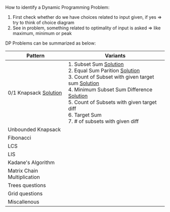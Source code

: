 How to identify a Dynamic Programming Problem:

1. First check whether do we have choices related to input given, if yes => try to think of choice diagram
2. See in problem, something related to optimality of input is asked => like maximum, minimum or peak

DP Problems can be summarized as below:


| Pattern | Variants |
| - | - |
| 0/1 Knapsack [Solution](https://github.com/pranjalsaxena10/DSA-problems-solutions/blob/dynamic-programming/Dynamic-Programming/0-1_Knapsack/Solution.java) | 1. Subset Sum [Solution](https://github.com/pranjalsaxena10/DSA-problems-solutions/blob/dynamic-programming/Dynamic-Programming/Subset-sum-and-equal-sum-partition/Solution.java)<br>2. Equal Sum Parition [Solution](https://github.com/pranjalsaxena10/DSA-problems-solutions/blob/dynamic-programming/Dynamic-Programming/Subset-sum-and-equal-sum-partition/Solution.java)<br>3. Count of Subset with given target sum [Solution](https://github.com/pranjalsaxena10/DSA-problems-solutions/blob/dynamic-programming/Dynamic-Programming/Count-of-subset-with-target-sum/Solution.java)<br>4. Minimum Subset Sum Difference [Solution](https://github.com/pranjalsaxena10/DSA-problems-solutions/blob/dynamic-programming/Dynamic-Programming/Minimum-Subset-Sum-Difference/Solution.java)<br>5. Count of Subsets with given target diff<br> 6. Target Sum<br> 7. # of subsets with given diff |
| Unbounded Knapsack |   |
| Fibonacci |   |
| LCS |   |
| LIS |   |
| Kadane's Algorithm |   |
| Matrix Chain Multiplication |   |
| Trees questions |   |
| Grid questions |   |
| Miscallenous |   |
